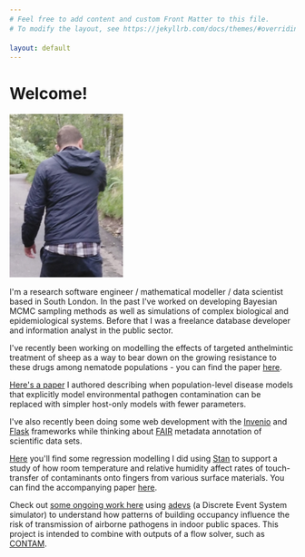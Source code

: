 ```yaml
---
# Feel free to add content and custom Front Matter to this file.
# To modify the layout, see https://jekyllrb.com/docs/themes/#overriding-theme-defaults

layout: default
---
```


# Welcome!

<img src="/assets/images/me_on_bridge.png" alt="Me" width="200">

I'm a research software engineer / mathematical modeller / data scientist based in South London.  In the past I've worked on developing Bayesian MCMC sampling methods as well as simulations of complex biological and epidemiological systems.  Before that I was a freelance database developer and information analyst in the public sector.

I've recently been working on modelling the effects of targeted anthelmintic treatment of sheep as a way to bear down on the growing resistance to these drugs among nematode populations - you can find the paper [here](https://www.sciencedirect.com/science/article/pii/S0020751925000700).

[Here's a paper](https://journals.plos.org/ploscompbiol/article?id=10.1371/journal.pcbi.1009652) I authored describing when population-level disease models that explicitly model environmental pathogen contamination can be replaced with simpler host-only models with fewer parameters.

I've also recently been doing some web development with the [Invenio](https://inveniosoftware.org/products/framework/) and [Flask](https://flask.palletsprojects.com/en/stable/) frameworks while thinking about [FAIR](https://www.nature.com/articles/sdata201618) metadata annotation of scientific data sets.

[Here](https://github.com/leeds-indoor-air/Touch_transfer_experiment_data_analysis) you'll find some regression modelling I did using [Stan](https://mc-stan.org/) to support a study of how room temperature and relative humidity affect rates of touch-transfer of contaminants onto fingers from various surface materials.  You can find the accompanying paper [here](https://www.mdpi.com/1999-4915/14/5/1048).

Check out [some ongoing work here](https://github.com/tranquil-llama/QMRA_DEVS) using [adevs](https://web.ornl.gov/~nutarojj/adevs/) (a Discrete Event System simulator) to understand how patterns of building occupancy influence the risk of transmission of airborne pathogens in indoor public spaces.  This project is intended to combine with outputs of a flow solver, such as [CONTAM](https://www.nist.gov/services-resources/software/contam).







